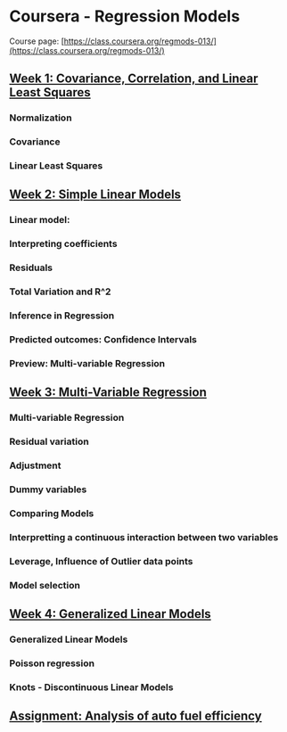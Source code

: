 
# Coursera - Regression Models 

Course page: [https://class.coursera.org/regmods-013/](https://class.coursera.org/regmods-013/)




## [Week 1: Covariance, Correlation, and Linear Least Squares](week1.md)

### Normalization
### Covariance
### Linear Least Squares



## [Week 2: Simple Linear Models](week2.md)

### Linear model:
### Interpreting coefficients 
### Residuals
### Total Variation and R^2
### Inference in Regression
### Predicted outcomes: Confidence Intervals
### Preview: Multi-variable Regression 


## [Week 3:  Multi-Variable Regression](week3.md)

### Multi-variable Regression 
### Residual variation
### Adjustment
### Dummy variables
### Comparing Models
### Interpretting a continuous interaction between two variables
### Leverage, Influence of Outlier data points
### Model selection


## [Week 4:  Generalized Linear Models](week4.md)

### Generalized Linear Models
### Poisson regression 
### Knots - Discontinuous Linear Models


## [Assignment: Analysis of auto fuel efficiency](mtcars.mpg.md)





